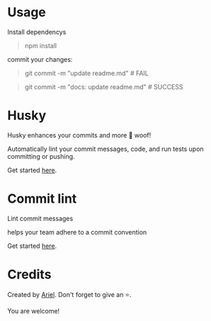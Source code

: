 # Usage
Install dependencys
> npm install

commit your changes:

> git commit -m "update readme.md" # FAIL

> git commit -m "docs: update readme.md" # SUCCESS

# Husky 

Husky enhances your commits and more 🐶 woof!

Automatically lint your commit messages, code, and run tests upon committing or pushing.

Get started [here](https://typicode.github.io/husky/get-started.html).

# Commit lint

Lint commit messages

helps your team adhere to a commit convention

Get started [here](https://commitlint.js.org/guides/getting-started.html).


# Credits

Created by [Ariel](https://github.com/GitArika). Don't forget to give an ⭐.

You are welcome!

